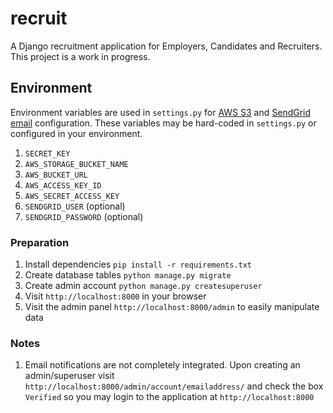 # recruit

A Django recruitment application for Employers, Candidates and Recruiters. This project is a work in progress.

## Environment

Environment variables are used in `settings.py` for [AWS S3](https://aws.amazon.com/s3/) and [SendGrid email](http://sendgrid.com/) configuration. These variables may be hard-coded in `settings.py` or configured in your environment.

1. `SECRET_KEY`
2. `AWS_STORAGE_BUCKET_NAME`
3. `AWS_BUCKET_URL`
4. `AWS_ACCESS_KEY_ID`
5. `AWS_SECRET_ACCESS_KEY`
6. `SENDGRID_USER` (optional)
7. `SENDGRID_PASSWORD` (optional)

### Preparation

1. Install dependencies `pip install -r requirements.txt`
2. Create database tables `python manage.py migrate`
3. Create admin account `python manage.py createsuperuser`
4. Visit `http://localhost:8000` in your browser
5. Visit the admin panel `http://localhost:8000/admin` to easily manipulate data

### Notes

1. Email notifications are not completely integrated. Upon creating an admin/superuser visit `http://localhost:8000/admin/account/emailaddress/` and check the box `Verified` so you may login to the application at `http://localhost:8000`
